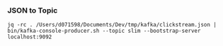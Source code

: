 ### JSON to Topic

`jq -rc . /Users/d071598/Documents/Dev/tmp/kafka/clickstream.json | bin/kafka-console-producer.sh --topic slim --bootstrap-server localhost:9092`

